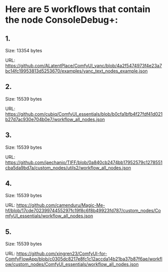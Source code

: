 # Here are 5 workflows that contain the node ConsoleDebug+:

## 1. 

Size: 13354 bytes

URL: https://github.com/ALatentPlace/ComfyUI_yanc/blob/4a2f5474973f4e23a7bc14fc19953813d5253670/examples/yanc_text_nodes_example.json

## 2. 

Size: 15539 bytes

URL: https://github.com/cubiq/ComfyUI_essentials/blob/b0cfa1bfb4f27fdf41d021b27d7ac930e704b0e7/workflow_all_nodes.json

## 3. 

Size: 15539 bytes

URL: https://github.com/jaechanjo/TIFF/blob/0a840cb2474bb17952579c1278551cba5da9bd7a/custom_nodes/utils2/workflow_all_nodes.json

## 4. 

Size: 15539 bytes

URL: https://github.com/camenduru/Magic-Me-hf/blob/17cde70239974455297fc19f8c6f8b49923fd787/custom_nodes/ComfyUI_essentials/workflow_all_nodes.json

## 5. 

Size: 15539 bytes

URL: https://github.com/xingren23/ComfyUI-for-ComfyFlowApp/blob/c0305dc8217e8fc1c12accda14b21ba37b87f6ae/workflow/custom_nodes/ComfyUI_essentials/workflow_all_nodes.json

